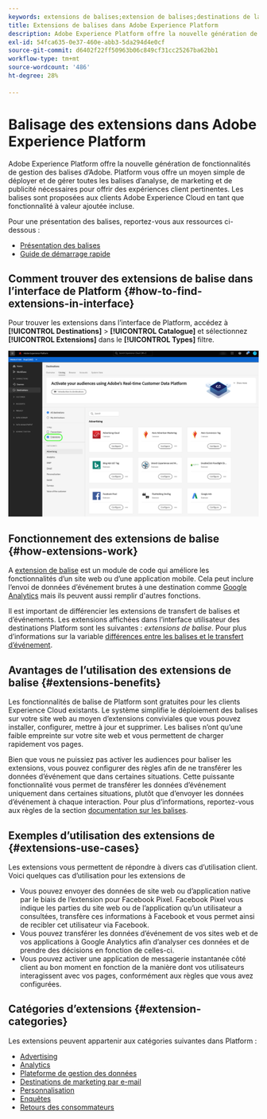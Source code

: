 ```yaml
---
keywords: extensions de balises;extension de balises;destinations de lancement;extensions de balises de plateforme;extension de balises de plateforme;destinations de platform launch
title: Extensions de balises dans Adobe Experience Platform
description: Adobe Experience Platform offre la nouvelle génération de fonctionnalités de gestion des balises d’Adobe. Platform vous offre un moyen simple de déployer et de gérer toutes les balises d’analyse, de marketing et de publicité nécessaires pour offrir des expériences client pertinentes.
exl-id: 54fca635-0e37-460e-abb3-5da294d4e0cf
source-git-commit: d6402f22ff50963b06c849cf31cc25267ba62bb1
workflow-type: tm+mt
source-wordcount: '486'
ht-degree: 28%

---
```


# Balisage des extensions dans Adobe Experience Platform

Adobe Experience Platform offre la nouvelle génération de fonctionnalités de gestion des balises d’Adobe. Platform vous offre un moyen simple de déployer et de gérer toutes les balises d’analyse, de marketing et de publicité nécessaires pour offrir des expériences client pertinentes. Les balises sont proposées aux clients Adobe Experience Cloud en tant que fonctionnalité à valeur ajoutée incluse.

Pour une présentation des balises, reportez-vous aux ressources ci-dessous :

- [Présentation des balises](../../../tags/home.md)
- [Guide de démarrage rapide](../../../tags/quick-start/quick-start.md)

## Comment trouver des extensions de balise dans l’interface de Platform {#how-to-find-extensions-in-interface}

Pour trouver les extensions dans l’interface de Platform, accédez à **[!UICONTROL Destinations]** > **[!UICONTROL Catalogue]** et sélectionnez **[!UICONTROL Extensions]** dans le **[!UICONTROL Types]** filtre.

![Filtre des extensions dans l’interface](../../assets/catalog/launch-extensions/filter.png)

## Fonctionnement des extensions de balise {#how-extensions-work}

A [extension de balise](../../../tags/home.md#extensions) est un module de code qui améliore les fonctionnalités d’un site web ou d’une application mobile. Cela peut inclure l’envoi de données d’événement brutes à une destination comme [Google Analytics](/help/destinations/catalog/analytics/google-universal-analytics.md) mais ils peuvent aussi remplir d&#39;autres fonctions.

Il est important de différencier les extensions de transfert de balises et d’événements. Les extensions affichées dans l’interface utilisateur des destinations Platform sont les suivantes : *extensions de balise*. Pour plus d’informations sur la variable [différences entre les balises et le transfert d’événement](/help/tags/ui/event-forwarding/overview.md#differences-between-event-forwarding-and-tags).



<!--

Extensions forward raw event data to several types of destinations. Think of extensions as an **Event Forwarding** type of destination. This is a simpler type of integration with destination platforms, which only forwards raw event data. Examples of those are the [Gainsight personalization extension](../personalization/gainsight.md) or the [Confirmit Voice of the Customer extension](../voice/confirmit-digital-feedback.md).

**Profile/Segment Export** destinations in Adobe Experience Platform capture event data, combine it with other data sources, apply segmentation, and export audiences and qualified profiles to destinations. Examples of those are the [Amazon S3 cloud storage destination](../cloud-storage/amazon-s3.md) or the [Google Display & Video 360 advertising destination](../advertising/google-dv360.md).

![Tag extensions compared to other destinations](../../assets/common/launch-and-other-destinations.png)

-->

## Avantages de l’utilisation des extensions de balise {#extensions-benefits}

Les fonctionnalités de balise de Platform sont gratuites pour les clients Experience Cloud existants. Le système simplifie le déploiement des balises sur votre site web au moyen d’extensions conviviales que vous pouvez installer, configurer, mettre à jour et supprimer. Les balises n’ont qu’une faible empreinte sur votre site web et vous permettent de charger rapidement vos pages.

Bien que vous ne puissiez pas activer les audiences pour baliser les extensions, vous pouvez configurer des règles afin de ne transférer les données d’événement que dans certaines situations. Cette puissante fonctionnalité vous permet de transférer les données d’événement uniquement dans certaines situations, plutôt que d’envoyer les données d’événement à chaque interaction. Pour plus d’informations, reportez-vous aux règles de la section [documentation sur les balises](../../../tags/ui/managing-resources/rules.md).

## Exemples d’utilisation des extensions de  {#extensions-use-cases}

Les extensions vous permettent de répondre à divers cas d’utilisation client. Voici quelques cas d’utilisation pour les extensions de 

- Vous pouvez envoyer des données de site web ou d’application native par le biais de l’extension pour Facebook Pixel. Facebook Pixel vous indique les parties du site web ou de l’application qu’un utilisateur a consultées, transfère ces informations à Facebook et vous permet ainsi de recibler cet utilisateur via Facebook.
- Vous pouvez transférer les données d’événement de vos sites web et de vos applications à Google Analytics afin d’analyser ces données et de prendre des décisions en fonction de celles-ci.
- Vous pouvez activer une application de messagerie instantanée côté client au bon moment en fonction de la manière dont vos utilisateurs interagissent avec vos pages, conformément aux règles que vous avez configurées.

## Catégories d’extensions {#extension-categories}

Les extensions peuvent appartenir aux catégories suivantes dans Platform :

- [Advertising](../advertising/overview.md)
- [Analytics](../analytics/overview.md)
- [Plateforme de gestion des données](../data-management/overview.md)
- [Destinations de marketing par e-mail ](../email-marketing/overview.md)
- [Personnalisation](../personalization/overview.md)
- [Enquêtes](../survey/overview.md)
- [Retours des consommateurs](../voice/overview.md)
